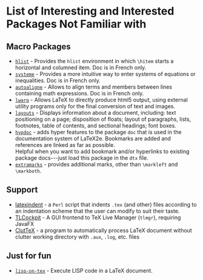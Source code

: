 # List of Interesting and Interested Packages Not Familiar with

## Macro Packages

* [`hlist`](https://ctan.org/pkg/hlist) - Provides the `hlist` environment in which `\hitem` starts a horizontal and columned item. Doc is in French only.
* [`systeme`](https://ctan.org/pkg/systeme) - Provides a more intuitive way to enter systems of equations or inequalities. Doc is in French only.
* [`autoaligne`](https://ctan.org/pkg/autoaligne) - Allows to align terms and members between lines containing math expressions. Doc is in French only.
* [`lwarp`](https://ctan.org/pkg/lwarp) - Allows LaTeX to directly produce html5 output, using external utility programs only for the final conversion of text and images.
* [`layouts`](https://ctan.org/pkg/layouts) - Displays information about a document, including: text positioning on a page; disposition of floats; layout of paragraphs, lists, footnotes, table of contents, and sectional headings; font boxes.
* [`hypdoc`](https://ctan.org/pkg/hypdoc) - adds hyper features to the package `doc` that is used in the documentation system of LaTeX2e. Bookmarks are added and references are linked as far as possible.<BR>
Helpful when you want to add bookmark and/or hyperlinks to existing package docs---just load this package in the `dtx` file.
* [`extramarks`](https://ctan.org/tex-archive/macros/latex/contrib/fancyhdr) - provides additional marks, other than `\markleft` and `\markboth`.

## Support

* [latexindent](https://ctan.org/pkg/latexindent) - a `Perl` script that indents `.tex` (and other) files according to an indentation scheme that the user can modify to suit their taste.
* [TLCockpit](https://ctan.org/pkg/tlcockpit) - A GUI frontend to TeX Live Manager (`tlmgr`), requiring JavaFX
* [ClutTeX](https://ctan.org/pkg/cluttex) - a program to automatically process LaTeX document without clutter working directory with `.aux`, `.log`, etc. files

## Just for fun

* [`lisp-on-tex`](https://ctan.org/pkg/lisp-on-tex) - Execute LISP code in a LaTeX document.
